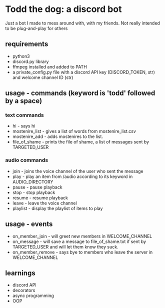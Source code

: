 # Todd the dog: a discord bot
Just a bot I made to mess around with, with my friends. Not really intended to be plug-and-play for others

## requirements
- python3
- discord.py library
- ffmpeg installed and added to PATH
- a private_config.py file with a discord API key (DISCORD_TOKEN, str) and welcome channel ID (str)


## usage - commands (keyword is 'todd' followed by a space)
### text commands
- hi - says hi
- mostenire_list - gives a list of words from mostenire_list.csv
- mostenire_add - adds mostenires to the list.
- file_of_shame - prints the file of shame, a list of messages sent by TARGETED_USER

### audio commands
- join - joins the voice channel of the user who sent the message
- play - play an item from /audio according to its keyword in AUDIO_DIRECTORY
- pause - pause playback
- stop - stop playback
- resume - resume playback
- leave - leave the voice channel
- playlist - display the playlist of items to play

## usage - events
- on_member_join - will greet new members in WELCOME_CHANNEL
- on_message - will save a message to file_of_shame.txt if sent by TARGETED_USER and will let them know they suck.
- on_member_remove - says bye to members who leave the server in WELCOME_CHANNEL

## learnings
- discord API
- decorators
- async programming
- OOP